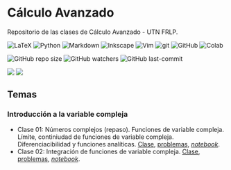 # Cálculo Avanzado
Repositorio de las clases de Cálculo Avanzado - UTN FRLP.

<img src="https://img.shields.io/badge/LaTeX-%23008080.svg?logo=latex&logoColor=white" alt="LaTeX"/>  <img src="https://img.shields.io/badge/python-3670A0?logo=python&logoColor=ffdd54" alt="Python"/>  <img src="https://img.shields.io/badge/Markdown-000001?logo=markdown&logoColor=white" alt="Markdown"/>  <img src="https://img.shields.io/badge/Inkscape-000000?logo=Inkscape&logoColor=white" alt="Inkscape"/>  <img src="https://img.shields.io/badge/Vim-%2311AB00.svg?logo=vim&logoColor=white" alt="Vim"/>  <img src="https://img.shields.io/badge/-Git-F05032?logo=git&logoColor=white" alt="git"/>  <img src="https://img.shields.io/badge/-GitHub-181717?logo=github&logoColor=white" alt="GitHub"/>  <img src="https://img.shields.io/badge/Colab-F9AB00?logo=googlecolab&color=525252" alt="Colab"/>

![GitHub repo size](https://img.shields.io/github/repo-size/manuxch/calculo_avanzado?style=plastic)  ![GitHub watchers](https://img.shields.io/github/watchers/manuxch/calculo_avanzado?style=plastic)  ![GitHub last-commit](https://img.shields.io/github/last-commit/manuxch/calculo_avanzado?style=plastic)

<img src="https://img.shields.io/github/watchers/manuxch/calculo_avanzado?style=plastic" />

<img src="https://img.shields.io/github/last-commit/manuxch/calculo_avanzado?style=plastic" />


## Temas

### Introducción a la variable compleja

- Clase 01: Números complejos (repaso). Funciones de variable compleja. Límite, continiudad de funciones de variable compleja. Diferenciacibilidad y funciones analíticas.
[Clase](complejos/clase_01/clase_01.pdf), [problemas](complejos/clase_01/problemas_01.pdf), [*notebook*](complejos/clase_01/code/practica_01.ipynb).
- Clase 02: Integración de funciones de variable compleja. [Clase](complejos/clase_02/clase_02.pdf), [problemas](complejos/clase_02/problemas_02.pdf), [*notebook*](complejos/clase_02/code/practica_02.ipynb).


